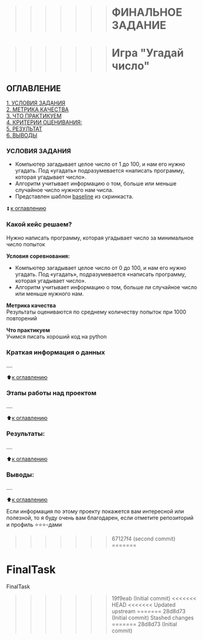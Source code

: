>>>>>>># ФИНАЛЬНОЕ ЗАДАНИЕ

>>>>>>># Игра "Угадай число"



## ОГЛАВЛЕНИЕ  
[1. УСЛОВИЯ ЗАДАНИЯ](.README.md#Описание-проекта)  
[2. МЕТРИКА КАЧЕСТВА](.README.md#Какой-кейс-решаем)  
[3. ЧТО ПРАКТИКУЕМ](.README.md#Краткая-информация-о-данных)  
[4. КРИТЕРИИ ОЦЕНИВАНИЯ:](.README.md#Этапы-работы-над-проектом)  
[5. РЕЗУЛЬТАТ](.README.md#Результат)    
[6. ВЫВОДЫ](.README.md#Выводы) 

### УСЛОВИЯ ЗАДАНИЯ    
* Компьютер загадывает целое число от 1 до 100, и нам его нужно угадать. Под «угадать» подразумевается «написать программу, которая угадывает число».
* Алгоритм учитывает информацию о том, больше или меньше случайное число нужного нам числа.
* Представлен шаблон [baseline](https://colab.research.google.com/drive/1k2WZD8PWWOYFHrpAJoB2eZw06ID7KnFA) из скринкаста.


:arrow_double_up: [к оглавлению](##ОГЛАВЛЕНИЕ)


### Какой кейс решаем?    
Нужно написать программу, которая угадывает число за минимальное число попыток

**Условия соревнования:**  
- Компьютер загадывает целое число от 0 до 100, и нам его нужно угадать. Под «угадать», подразумевается «написать программу, которая угадывает число».
- Алгоритм учитывает информацию о том, больше ли случайное число или меньше нужного нам.

**Метрика качества**     
Результаты оцениваются по среднему количеству попыток при 1000 повторений

**Что практикуем**     
Учимся писать хороший код на python


### Краткая информация о данных
....
  
:arrow_up:[к оглавлению](.README.md#Оглавление)


### Этапы работы над проектом  
....

:arrow_up:[к оглавлению](.README.md#Оглавление)


### Результаты:  
....

:arrow_up:[к оглавлению](.README.md#Оглавление)


### Выводы:  
....

:arrow_up:[к оглавлению](.README.md#Оглавление)


Если информация по этому проекту покажется вам интересной или полезной, то я буду очень вам благодарен, если отметите репозиторий и профиль ⭐️⭐️⭐️-дами
>>>>>>> 67127f4 (second commit)
=======
# FinalTask
FinalTask
>>>>>>> 19f9eab (Initial commit)
<<<<<<< HEAD
<<<<<<< Updated upstream
=======
>>>>>>> 28d8d73 (Initial commit)
>>>>>>> Stashed changes
=======
>>>>>>> 28d8d73 (Initial commit)
